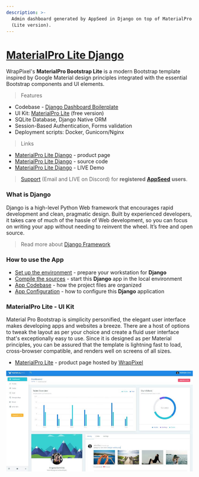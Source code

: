 ```yaml
---
description: >-
  Admin dashboard generated by AppSeed in Django on top of MaterialPro design
  (Lite version).
---
```


# [MaterialPro Lite Django](https://appseed.us/product/material-wpx/django/) 

WrapPixel's **MaterialPro Bootstrap Lite** is a modern Bootstrap template inspired by Google Material design principles integrated with the essential Bootstrap components and UI elements. &#x20;


> Features

* Codebase - [Django Dashboard Boilerplate](../../boilerplate-code/django-dashboard.md)
* UI Kit: [MaterialPro Lite](../../content/bootstrap-template/materialpro-lite.md) (free version)&#x20;
* SQLite Database, Django Native ORM
* Session-Based Authentication, Forms validation
* Deployment scripts: Docker, Gunicorn/Nginx&#x20;

> Links

* [MaterialPro Lite Django](https://appseed.us/product/material-wpx/django/) - product page
* [MaterialPro Lite Django](https://github.com/app-generator/django-dashboard-material-lite) - source code&#x20;
* [MaterialPro Lite Django](https://django-dashboard-material-lite.appseed.us/) - LIVE Demo&#x20;

> [Support](https://appseed.us/support) (Email and LIVE on Discord) for **registered** [**AppSeed**](https://appseed.us/) **users**.



### What is Django

Django is a high-level Python Web framework that encourages rapid development and clean, pragmatic design. Built by experienced developers, it takes care of much of the hassle of Web development, so you can focus on writing your app without needing to reinvent the wheel. It’s free and open source.

> Read more about [Django Framework](../../content/what-is/django.md)



### How to use the App

* [Set up the environment](../../boilerplate-code/django-dashboard.md#environment-1) - prepare your workstation for **Django**
* [Compile the sources](../../boilerplate-code/django-dashboard.md#build-the-app-1) - start this **Django** app in the local environment
* [App Codebase](../../boilerplate-code/django-dashboard.md#app-codebase) - how the project files are organized
* [App Configuration](../../boilerplate-code/django-dashboard.md#app-configuration) - how to configure this **Django** application



### **MaterialPro Lite** - UI Kit

Material Pro Bootstrap is simplicity personified, the elegant user interface makes developing apps and websites a breeze. There are a host of options to tweak the layout as per your choice and create a fluid user interface that's exceptionally easy to use. Since it is designed as per Material principles, you can be assured that the template is lightning fast to load, cross-browser compatible, and renders well on screens of all sizes.&#x20;

* [MaterialPro Lite](https://bit.ly/2ZJuiMR) - product page hosted by [WrapPixel](../../content/partners/wrappixel.md)

![MaterialPro Lite - Free Bootstrap Template.](../../.gitbook/assets/docs-materialpro-lite-screen.jpg)
